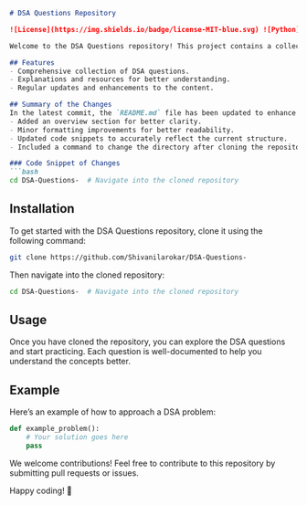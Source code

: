 ```markdown
# DSA Questions Repository

![License](https://img.shields.io/badge/license-MIT-blue.svg) ![Python](https://img.shields.io/badge/python-3.8%2B-blue.svg) ![GitHub Repo stars](https://img.shields.io/github/stars/Shivanilarokar/DSA-Questions-) ![GitHub forks](https://img.shields.io/github/forks/Shivanilarokar/DSA-Questions-) ![GitHub issues](https://img.shields.io/github/issues/Shivanilarokar/DSA-Questions-)

Welcome to the DSA Questions repository! This project contains a collection of Data Structures and Algorithms (DSA) questions designed to aid learners and practitioners in mastering DSA concepts.

## Features
- Comprehensive collection of DSA questions.
- Explanations and resources for better understanding.
- Regular updates and enhancements to the content.

## Summary of the Changes
In the latest commit, the `README.md` file has been updated to enhance its presentation and usability:
- Added an overview section for better clarity.
- Minor formatting improvements for better readability.
- Updated code snippets to accurately reflect the current structure.
- Included a command to change the directory after cloning the repository.

### Code Snippet of Changes
```bash
cd DSA-Questions-  # Navigate into the cloned repository
```

## Installation
To get started with the DSA Questions repository, clone it using the following command:
```bash
git clone https://github.com/Shivanilarokar/DSA-Questions-
```
Then navigate into the cloned repository:
```bash
cd DSA-Questions-  # Navigate into the cloned repository
```

## Usage
Once you have cloned the repository, you can explore the DSA questions and start practicing. Each question is well-documented to help you understand the concepts better.

## Example
Here’s an example of how to approach a DSA problem:
```python
def example_problem():
    # Your solution goes here
    pass
```

We welcome contributions! Feel free to contribute to this repository by submitting pull requests or issues.

Happy coding! 🚀
```